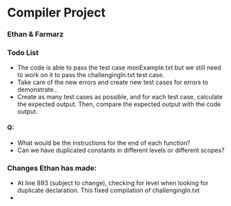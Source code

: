 # Compiler Project

### Ethan & Farmarz

### Todo List

- The code is able to pass the test case monExample.txt but we still need to work on it to pass the challengingIn.txt test case.
- Take care of the new errors and create new test cases for errors to demonstrate..
- Create as many test cases as possible, and for each test case, calculate the expected output. Then, compare the expected output with the code output.

#### Q:

- What would be the instructions for the end of each function?
- Can we have duplicated constants in different levels or different scopes?

### Changes Ethan has made:

- At line 893 (subject to change), checking for level when looking for duplicate declaration. This fixed compilation of challengingIn.txt
-
